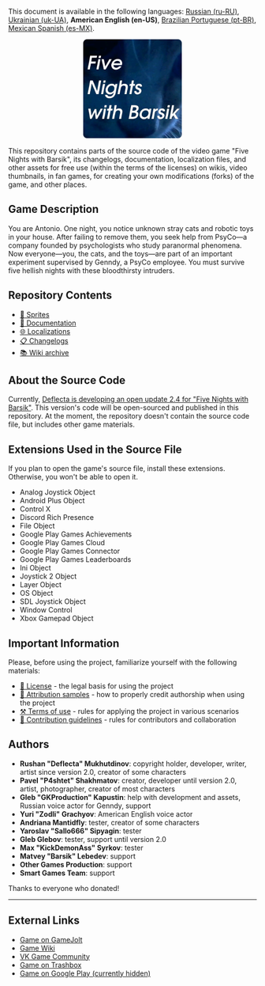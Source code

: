This document is available in the following languages: [Russian (ru-RU)](/docs/README_ru-RU.md), [Ukrainian (uk-UA)](/docs/README_uk-UA.md), **American English (en-US)**, [Brazilian Portuguese (pt-BR)](/docs/README_pt-BR.md), [Mexican Spanish (es-MX)](/docs/README_es-MX.md).

<p align="center">
  <img src="./sprites/repo_icon.png" alt="Repository icon with the text “Five nights with Barsik”" width="200" />
</p>

This repository contains parts of the source code of the video game "Five Nights with Barsik", its changelogs, documentation, localization files, and other assets for free use (within the terms of the licenses) on wikis, video thumbnails, in fan games, for creating your own modifications (forks) of the game, and other places.

## Game Description

You are Antonio. One night, you notice unknown stray cats and robotic toys in your house. After failing to remove them, you seek help from PsyCo—a company founded by psychologists who study paranormal phenomena. Now everyone—you, the cats, and the toys—are part of an important experiment supervised by Genndy, a PsyCo employee. You must survive five hellish nights with these bloodthirsty intruders.

## Repository Contents

* [👾 Sprites](/sprites/)
* [📖 Documentation](/docs/)
* [🌐 Localizations](/langs/)
* [📋 Changelogs](/changelogs/)
* [📚 Wiki archive](/wiki/)

## About the Source Code

Currently, [Deflecta is developing an open update 2.4 for "Five Nights with Barsik"](https://github.com/RushanM/Five-Nights-with-Barsik/issues/2). This version's code will be open-sourced and published in this repository. At the moment, the repository doesn't contain the source code file, but includes other game materials.

## Extensions Used in the Source File

If you plan to open the game's source file, install these extensions. Otherwise, you won't be able to open it.

* Analog Joystick Object
* Android Plus Object
* Control X
* Discord Rich Presence
* File Object
* Google Play Games Achievements
* Google Play Games Cloud
* Google Play Games Connector
* Google Play Games Leaderboards
* Ini Object
* Joystick 2 Object
* Layer Object
* OS Object
* SDL Joystick Object
* Window Control
* Xbox Gamepad Object

## Important Information

Please, before using the project, familiarize yourself with the following materials:

* [📜 License](/LICENSE.md) - the legal basis for using the project
* [👤 Attribution samples](/ATTRIBUTION.md) - how to properly credit authorship when using the project
* [⚒️ Terms of use](/TERMS_OF_USE.md) - rules for applying the project in various scenarios
* [🤝 Contribution guidelines](/CONTRIBUTING.md) - rules for contributors and collaboration

## Authors

* **Rushan "Deflecta" Mukhutdinov**: copyright holder, developer, writer, artist since version 2.0, creator of some characters
* **Pavel "P4shtet" Shakhmatov**: creator, developer until version 2.0, artist, photographer, creator of most characters
* **Gleb "GKProduction" Kapustin**: help with development and assets, Russian voice actor for Genndy, support
* **Yuri "Zodli" Grachyov**: American English voice actor
* **Andriana Mantidfly**: tester, creator of some characters
* **Yaroslav "Sallo666" Sipyagin**: tester
* **Gleb Glebov**: tester, support until version 2.0
* **Max "KickDemonAss" Syrkov**: tester
* **Matvey "Barsik" Lebedev**: support
* **Other Games Production**: support
* **Smart Games Team**: support

Thanks to everyone who donated!

---

## External Links

* [Game on GameJolt](https://gamejolt.com/games/fnwb/653514)
* [Game Wiki](https://five-nights-with-barsik.fandom.com/ru/wiki/Вики_серий_«Одна_ночь_с_Котей»_и_«Пять_ночей_с_Барсиком»)
* [VK Game Community](https://vk.com/fivenightswithbarsik)
* [Game on Trashbox](https://trashbox.ru/link/pyat-nochej-u-barsika-android)
* [Game on Google Play (currently hidden)](https://play.google.com/store/apps/details?id=ru.deflecta.fnwb)
